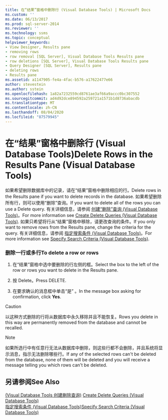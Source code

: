 ```yaml
---
title: 在“结果”窗格中删除行 (Visual Database Tools) | Microsoft Docs
ms.custom: ''
ms.date: 06/13/2017
ms.prod: sql-server-2014
ms.reviewer: ''
ms.technology: ssms
ms.topic: conceptual
helpviewer_keywords:
- View Designer, Results pane
- removing rows
- row removal [SQL Server], Visual Database Tools Results pane
- row deletions [SQL Server], Visual Database Tools Results pane
- Query Designer [SQL Server], Results pane
- deleting rows
- Results pane
ms.assetid: a1147905-fe4a-4fac-b576-a17622477e66
author: stevestein
ms.author: sstein
ms.openlocfilehash: 1a82a7232559cd8761ae3af66a9accc0bc307552
ms.sourcegitcommit: ad4d92dce894592a259721a1571b1d8736abacdb
ms.translationtype: MT
ms.contentlocale: zh-CN
ms.lasthandoff: 08/04/2020
ms.locfileid: "87579945"
---
```

# <a name="delete-rows-in-the-results-pane-visual-database-tools"></a><span data-ttu-id="467fa-102">在“结果”窗格中删除行 (Visual Database Tools)</span><span class="sxs-lookup"><span data-stu-id="467fa-102">Delete Rows in the Results Pane (Visual Database Tools)</span></span>
  <span data-ttu-id="467fa-103">如果希望删除数据库中的记录，请在“结果”窗格中删除相应的行。</span><span class="sxs-lookup"><span data-stu-id="467fa-103">Delete rows in the Results pane if you want to delete records in the database.</span></span> <span data-ttu-id="467fa-104">如果希望删除所有行，则可以使用“删除”查询。</span><span class="sxs-lookup"><span data-stu-id="467fa-104">If you want to delete all of the rows you can use a Delete query.</span></span> <span data-ttu-id="467fa-105">有关详细信息，请参阅 [创建“删除”查询 (Visual Database Tools)](visual-database-tools.md)。</span><span class="sxs-lookup"><span data-stu-id="467fa-105">For more information see [Create Delete Queries &#40;Visual Database Tools&#41;](visual-database-tools.md).</span></span> <span data-ttu-id="467fa-106">如果只希望将行从“结果”窗格中移除，请更改查询的条件。</span><span class="sxs-lookup"><span data-stu-id="467fa-106">If you only want to remove rows from the Results pane, change the criteria for the query.</span></span> <span data-ttu-id="467fa-107">有关详细信息，请参阅 [指定搜索条件 (Visual Database Tools)](specify-search-criteria-visual-database-tools.md)。</span><span class="sxs-lookup"><span data-stu-id="467fa-107">For more information see [Specify Search Criteria &#40;Visual Database Tools&#41;](specify-search-criteria-visual-database-tools.md).</span></span>  
  
### <a name="to-delete-a-row-or-rows"></a><span data-ttu-id="467fa-108">删除一行或多行</span><span class="sxs-lookup"><span data-stu-id="467fa-108">To delete a row or rows</span></span>  
  
1.  <span data-ttu-id="467fa-109">在“结果”窗格中选中要删除的行左侧的框。</span><span class="sxs-lookup"><span data-stu-id="467fa-109">Select the box to the left of the row or rows you want to delete in the Results pane.</span></span>  
  
2.  <span data-ttu-id="467fa-110">按 Delete。</span><span class="sxs-lookup"><span data-stu-id="467fa-110">Press DELETE.</span></span>  
  
3.  <span data-ttu-id="467fa-111">在要求确认的消息框中单击“是”  。</span><span class="sxs-lookup"><span data-stu-id="467fa-111">In the message box asking for confirmation, click **Yes**.</span></span>  
  
> [!CAUTION]  
>  <span data-ttu-id="467fa-112">以这种方式删除的行将从数据库中永久移除并且不能恢复。</span><span class="sxs-lookup"><span data-stu-id="467fa-112">Rows you delete in this way are permanently removed from the database and cannot be recalled.</span></span>  
  
> [!NOTE]  
>  <span data-ttu-id="467fa-113">如果所选行中有任意行无法从数据库中删除，则这些行都不会删除，并且系统将显示消息，指示无法删除哪些行。</span><span class="sxs-lookup"><span data-stu-id="467fa-113">If any of the selected rows can't be deleted from the database, none of them will be deleted and you will receive a message telling you which rows can't be deleted.</span></span>  
  
## <a name="see-also"></a><span data-ttu-id="467fa-114">另请参阅</span><span class="sxs-lookup"><span data-stu-id="467fa-114">See Also</span></span>  
 <span data-ttu-id="467fa-115">[&#40;Visual Database Tools 创建删除查询&#41;](visual-database-tools.md) </span><span class="sxs-lookup"><span data-stu-id="467fa-115">[Create Delete Queries &#40;Visual Database Tools&#41;](visual-database-tools.md) </span></span>  
 [<span data-ttu-id="467fa-116">指定搜索条件 (Visual Database Tools)</span><span class="sxs-lookup"><span data-stu-id="467fa-116">Specify Search Criteria &#40;Visual Database Tools&#41;</span></span>](specify-search-criteria-visual-database-tools.md)  
  
  
